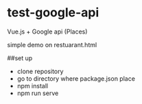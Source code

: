 # test-google-api
Vue.js + Google api (Places)

simple demo on restuarant.html

##set up
 - clone repository
 - go to directory where package.json place
 - npm install
 - npm run serve
